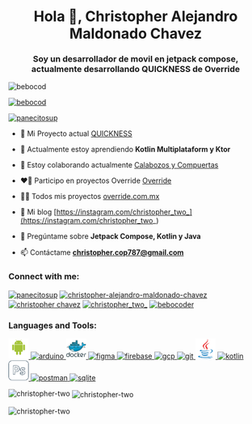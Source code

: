 <h1 align="center">Hola 👋, Christopher Alejandro Maldonado Chavez</h1>
<h3 align="center">Soy un desarrollador de movil en jetpack compose, actualmente desarrollando QUICKNESS de Override</h3>

<p align="left"> <img src="https://komarev.com/ghpvc/?username=bebocod&label=Profile%20views&color=0e75b6&style=flat" alt="bebocod" /> </p>

<p align="left"> <a href="https://github.com/ryo-ma/github-profile-trophy"><img src="https://github-profile-trophy.vercel.app/?username=bebocod" alt="bebocod" /></a> </p>

<p align="left"> <a href="https://twitter.com/panecitosup" target="blank"><img src="https://img.shields.io/twitter/follow/panecitosup?logo=twitter&style=for-the-badge" alt="panecitosup" /></a> </p>

- 💙 Mi Proyecto actual [QUICKNESS](https://github.com/Quickness-dev)

- 🌱 Actualmente estoy aprendiendo **Kotlin Multiplataform y Ktor**

- 📕 Estoy colaborando actualmente [Calabozos y Compuertas](https://github.com/override-student/logic_gates_book_KMM)

- ❤️‍🔥 Participo en proyectos Override [Override](https://github.com/Override-Software-Solutions)

- 👨‍💻 Todos mis proyectos [override.com.mx](override.com.mx)

- 📝 Mi blog [https://instagram.com/christopher_two_](https://instagram.com/christopher_two_)

- 💬 Pregúntame sobre **Jetpack Compose, Kotlin y Java**

- 📫 Contáctame **christopher.cop787@gmail.com**

<h3 align="left">Connect with me:</h3>
<p align="left">
<a href="https://twitter.com/panecitosup" target="blank"><img align="center" src="https://raw.githubusercontent.com/rahuldkjain/github-profile-readme-generator/master/src/images/icons/Social/twitter.svg" alt="panecitosup" height="30" width="40" /></a>
<a href="https://linkedin.com/in/christopher-alejandro-maldonado-chavez" target="blank"><img align="center" src="https://raw.githubusercontent.com/rahuldkjain/github-profile-readme-generator/master/src/images/icons/Social/linked-in-alt.svg" alt="christopher-alejandro-maldonado-chavez" height="30" width="40" /></a>
<a href="https://fb.com/christopher chavez" target="blank"><img align="center" src="https://raw.githubusercontent.com/rahuldkjain/github-profile-readme-generator/master/src/images/icons/Social/facebook.svg" alt="christopher chavez" height="30" width="40" /></a>
<a href="https://instagram.com/christopher_two_" target="blank"><img align="center" src="https://raw.githubusercontent.com/rahuldkjain/github-profile-readme-generator/master/src/images/icons/Social/instagram.svg" alt="christopher_two_" height="30" width="40" /></a>
<a href="https://www.youtube.com/c/bebocoder" target="blank"><img align="center" src="https://raw.githubusercontent.com/rahuldkjain/github-profile-readme-generator/master/src/images/icons/Social/youtube.svg" alt="bebocoder" height="30" width="40" /></a>
</p>

<h3 align="left">Languages and Tools:</h3>
<p align="left"> <a href="https://developer.android.com" target="_blank" rel="noreferrer"> <img src="https://raw.githubusercontent.com/devicons/devicon/master/icons/android/android-original-wordmark.svg" alt="android" width="40" height="40"/> </a> <a href="https://www.arduino.cc/" target="_blank" rel="noreferrer"> <img src="https://cdn.worldvectorlogo.com/logos/arduino-1.svg" alt="arduino" width="40" height="40"/> </a> <a href="https://www.docker.com/" target="_blank" rel="noreferrer"> <img src="https://raw.githubusercontent.com/devicons/devicon/master/icons/docker/docker-original-wordmark.svg" alt="docker" width="40" height="40"/> </a> <a href="https://www.figma.com/" target="_blank" rel="noreferrer"> <img src="https://www.vectorlogo.zone/logos/figma/figma-icon.svg" alt="figma" width="40" height="40"/> </a> <a href="https://firebase.google.com/" target="_blank" rel="noreferrer"> <img src="https://www.vectorlogo.zone/logos/firebase/firebase-icon.svg" alt="firebase" width="40" height="40"/> </a> <a href="https://cloud.google.com" target="_blank" rel="noreferrer"> <img src="https://www.vectorlogo.zone/logos/google_cloud/google_cloud-icon.svg" alt="gcp" width="40" height="40"/> </a> <a href="https://git-scm.com/" target="_blank" rel="noreferrer"> <img src="https://www.vectorlogo.zone/logos/git-scm/git-scm-icon.svg" alt="git" width="40" height="40"/> </a> <a href="https://www.java.com" target="_blank" rel="noreferrer"> <img src="https://raw.githubusercontent.com/devicons/devicon/master/icons/java/java-original.svg" alt="java" width="40" height="40"/> </a> <a href="https://kotlinlang.org" target="_blank" rel="noreferrer"> <img src="https://www.vectorlogo.zone/logos/kotlinlang/kotlinlang-icon.svg" alt="kotlin" width="40" height="40"/> </a> <a href="https://www.photoshop.com/en" target="_blank" rel="noreferrer"> <img src="https://raw.githubusercontent.com/devicons/devicon/master/icons/photoshop/photoshop-line.svg" alt="photoshop" width="40" height="40"/> </a> <a href="https://postman.com" target="_blank" rel="noreferrer"> <img src="https://www.vectorlogo.zone/logos/getpostman/getpostman-icon.svg" alt="postman" width="40" height="40"/> </a> <a href="https://www.sqlite.org/" target="_blank" rel="noreferrer"> <img src="https://www.vectorlogo.zone/logos/sqlite/sqlite-icon.svg" alt="sqlite" width="40" height="40"/> </a> </p>

<p><img align="left" src="https://github-readme-stats.vercel.app/api/top-langs?username=christopher-two&show_icons=true&locale=en&layout=compact" alt="christopher-two" /></p>

<p>&nbsp;<img align="center" src="https://github-readme-stats.vercel.app/api?username=christopher-two&show_icons=true&locale=en" alt="christopher-two" /></p>

<p><img align="center" src="https://github-readme-streak-stats.herokuapp.com/?user=christopher-two&" alt="christopher-two" /></p>


